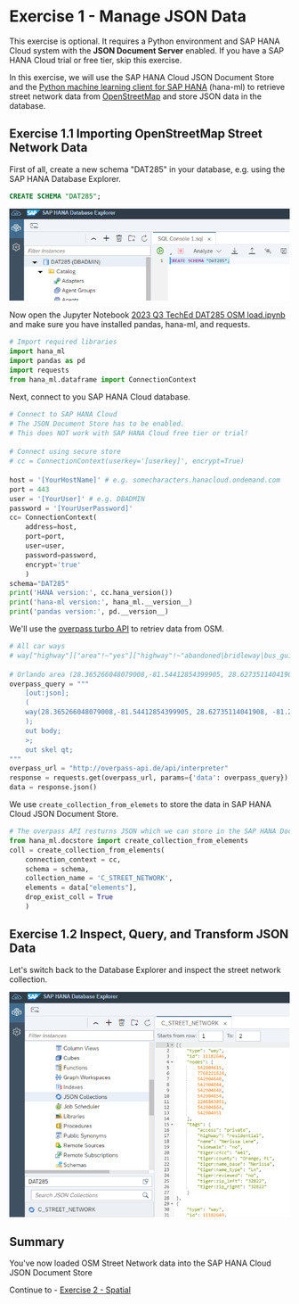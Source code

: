 # Exercise 1 - Manage JSON Data

This exercise is optional. It requires a Python environment and SAP HANA Cloud system with the **JSON Document Server** enabled. If you have a SAP HANA Cloud trial or free tier, skip this exercise.

In this exercise, we will use the SAP HANA Cloud JSON Document Store and the [Python machine learning client for SAP HANA](https://pypi.org/project/hana-ml/) (hana-ml) to retrieve street network data from [OpenStreetMap](https://www.openstreetmap.org) and store JSON data in the database.


## Exercise 1.1 Importing OpenStreetMap Street Network Data

First of all, create a new schema "DAT285" in your database, e.g. using the SAP HANA Database Explorer.
```SQL
CREATE SCHEMA "DAT285";
```
![](./images/DBX.png)

Now open the Jupyter Notebook [2023 Q3 TechEd DAT285 OSM load.ipynb](2023%20Q3%20TechEd%20DAT285%20OSM%20load.ipynb) and make sure you have installed pandas, hana-ml, and requests.

```python
# Import required libraries
import hana_ml
import pandas as pd
import requests
from hana_ml.dataframe import ConnectionContext
```
Next, connect to you SAP HANA Cloud database.
```python
# Connect to SAP HANA Cloud
# The JSON Document Store has to be enabled.
# This does NOT work with SAP HANA Cloud free tier or trial!

# Connect using secure store
# cc = ConnectionContext(userkey='[userkey]', encrypt=True)

host = '[YourHostName]' # e.g. somecharacters.hanacloud.ondemand.com
port = 443
user = '[YourUser]' # e.g. DBADMIN
password = '[YourUserPassword]'
cc= ConnectionContext(
    address=host, 
    port=port, 
    user=user, 
    password=password, 
    encrypt='true'
    )
schema="DAT285"
print('HANA version:', cc.hana_version())
print('hana-ml version:', hana_ml.__version__)
print('pandas version:', pd.__version__)
```
We'll use the [overpass turbo API](https://overpass-turbo.eu/) to retriev data from OSM.
```python
# All car ways
# way["highway"]["area"!~"yes"]["highway"!~"abandoned|bridleway|bus_guideway|construction|corridor|cycleway|elevator|escalator|footway|path|pedestrian|planned|platform|proposed|raceway|service|steps|track"]["motor_vehicle"!~"no"]["motorcar"!~"no"]["service"!~"alley|driveway|emergency_access|parking|parking_aisle|private"]

# Orlando area (28.365266048079008,-81.54412854399905, 28.62735114041908, -81.25956141698434)
overpass_query = """
    [out:json];
    (
    way(28.365266048079008,-81.54412854399905, 28.62735114041908, -81.25956141698434)["highway"]["area"!~"yes"]["highway"!~"abandoned|bridleway|bus_guideway|construction|corridor|cycleway|elevator|escalator|footway|path|pedestrian|planned|platform|proposed|raceway|service|steps|track"]["motor_vehicle"!~"no"]["motorcar"!~"no"]["service"!~"alley|driveway|emergency_access|parking|parking_aisle|private"];
    );
    out body;
    >;
    out skel qt;
"""
overpass_url = "http://overpass-api.de/api/interpreter"
response = requests.get(overpass_url, params={'data': overpass_query})
data = response.json()
```
We use `create_collection_from_elemets` to store the data in SAP HANA Cloud JSON Document Store.
```python
# The overpass API resturns JSON which we can store in the SAP HANA Document Store.
from hana_ml.docstore import create_collection_from_elements
coll = create_collection_from_elements(
    connection_context = cc,
    schema = schema,
    collection_name = 'C_STREET_NETWORK',
    elements = data["elements"], 
    drop_exist_coll = True
    )
```

## Exercise 1.2 Inspect, Query, and Transform JSON Data

Let's switch back to the Database Explorer and inspect the street network collection.

![](images/json.png)

## Summary

You've now loaded OSM Street Network data into the SAP HANA Cloud JSON Document Store

Continue to - [Exercise 2 - Spatial](../ex2/README.md)

